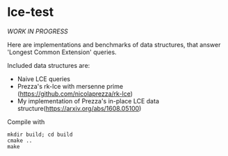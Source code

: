 # lce-test

*WORK IN PROGRESS*

Here are implementations and benchmarks of data structures, that answer 'Longest Common Extension' queries.

Included data structures are:
- Naive LCE queries 
- Prezza's rk-lce with mersenne prime (https://github.com/nicolaprezza/rk-lce)
- My implementation of Prezza's in-place LCE data structure(https://arxiv.org/abs/1608.05100)

Compile with
```
mkdir build; cd build
cmake ..
make
```
